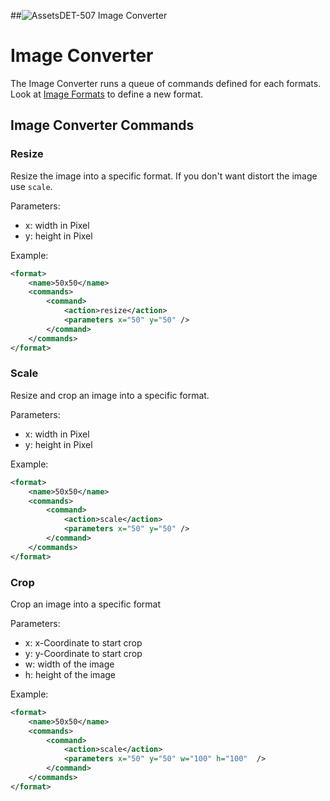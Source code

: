 ##![Assets](https://raw.github.com/massiveart/sulu-docs/master/system-requirements/images/assets.png)DET-507 Image Converter

# Image Converter

The Image Converter runs a queue of commands defined for each formats.  
Look at [Image Formats](DET-506-ImageFormats.md "Image Formats") to define a new format.

## Image Converter Commands

### Resize

Resize the image into a specific format. If you don't want distort the image use `scale`.

Parameters:
 - x: width in Pixel
 - y: height in Pixel
 
Example: 
```xml
<format>
    <name>50x50</name>
    <commands>
        <command>
            <action>resize</action>
            <parameters x="50" y="50" />
        </command>
    </commands>
</format>
```

### Scale

Resize and crop an image into a specific format.

Parameters:
 - x: width in Pixel
 - y: height in Pixel
 
Example: 
```xml
<format>
    <name>50x50</name>
    <commands>
        <command>
            <action>scale</action>
            <parameters x="50" y="50" />
        </command>
    </commands>
</format>
```


### Crop

Crop an image into a specific format

Parameters:
 - x: x-Coordinate to start crop
 - y: y-Coordinate to start crop
 - w: width of the image
 - h: height of the image
 
Example: 
```xml
<format>
    <name>50x50</name>
    <commands>
        <command>
            <action>scale</action>
            <parameters x="50" y="50" w="100" h="100"  />
        </command>
    </commands>
</format>
```
 
 
